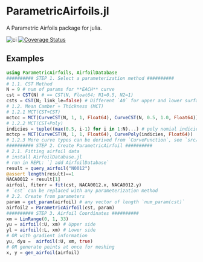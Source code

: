 # ParametricAirfoils.jl #
A Parametric Airfoils package for julia.

![ci](https://github.com/xue-cheng/ParametricAirfoils.jl/actions/workflows/ci.yml/badge.svg)
[![Coverage Status](https://coveralls.io/repos/github/xue-cheng/ParametricAirfoils.jl/badge.svg)](https://coveralls.io/github/xue-cheng/ParametricAirfoils.jl)

## Examples ##

```julia
using ParametricAirfoils, AirfoilDatabase
########## STEP 1. Select a parameterization method ##########
# 1.1. CST Method
N = 9 # num of params for **EACH** curve
cst = CST(N) # == CST(N, Float64; N1=0.5, N2=1)
csts = CST(N; link_le=false) # Different `A0` for upper and lower surfaces, **NOT recommended**
# 1.2. Mean Camber + Thickness (MCT)
# 1.2.1 MCT(CST+CST)
mctcc = MCT(CurveCST(N, 1, 1, Float64), CurveCST(N, 0.5, 1.0, Float64))
# 1.2.2 MCT(CST+Poly)
indicies = tuple((max(0.5, i-1) for i in 1:N)...) # poly nomial indicies
mctcp = MCT(CurveCST(N, 1, 1, Float64), CurvePoly(indicies, Float64))
# 1.2.3 More curve types can be derived from `CurveFunction`, see `src/curve/_init.jl`
########## STEP 2. Create ParametricAirfoil ##########
# 2.1. Fitting airfoil data
# install AirfoilDatabase.jl
# run in REPL: `] add AirfoilDatabase`
result = query_airfoil("N0012")
@assert length(result)==1
NACA0012 = result[1]
airfoil, fiterr = fit(cst, NACA0012.x, NACA0012.y)
# `cst` can be replaced with any parameterization method
# 2.2. Create from parameters
param = get_param(airfoil) # any vector of length `num_param(cst)`
airfoil2 = ParametricAirfoil(cst, param)
########## STEP 3. Airfoil Coordinates ##########
xm = LinRange(0, 1, 33)
yu = airfoil(:U, xm) # Upper side
yl = airfoil(:L, xm) # Lower side
# OR with gradient information
yu, dyu =  airfoil(:U, xm, true)
# OR generate points at once for meshing 
x, y = gen_airfoil(airfoil)
```
